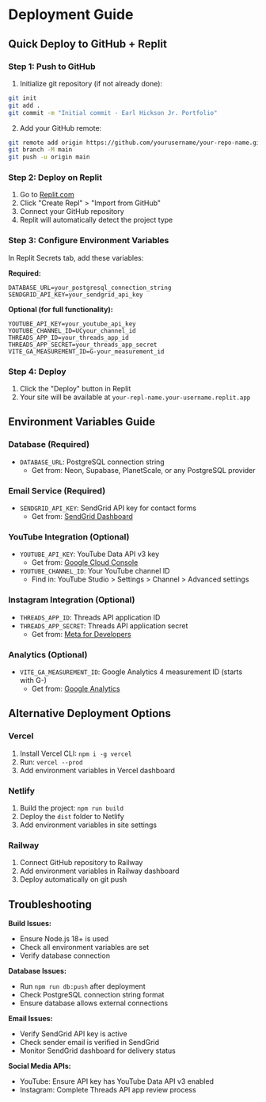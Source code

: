 # Deployment Guide

## Quick Deploy to GitHub + Replit

### Step 1: Push to GitHub

1. Initialize git repository (if not already done):
```bash
git init
git add .
git commit -m "Initial commit - Earl Hickson Jr. Portfolio"
```

2. Add your GitHub remote:
```bash
git remote add origin https://github.com/yourusername/your-repo-name.git
git branch -M main
git push -u origin main
```

### Step 2: Deploy on Replit

1. Go to [Replit.com](https://replit.com)
2. Click "Create Repl" > "Import from GitHub"
3. Connect your GitHub repository
4. Replit will automatically detect the project type

### Step 3: Configure Environment Variables

In Replit Secrets tab, add these variables:

**Required:**
```
DATABASE_URL=your_postgresql_connection_string
SENDGRID_API_KEY=your_sendgrid_api_key
```

**Optional (for full functionality):**
```
YOUTUBE_API_KEY=your_youtube_api_key
YOUTUBE_CHANNEL_ID=UCyour_channel_id
THREADS_APP_ID=your_threads_app_id
THREADS_APP_SECRET=your_threads_app_secret
VITE_GA_MEASUREMENT_ID=G-your_measurement_id
```

### Step 4: Deploy

1. Click the "Deploy" button in Replit
2. Your site will be available at `your-repl-name.your-username.replit.app`

## Environment Variables Guide

### Database (Required)
- `DATABASE_URL`: PostgreSQL connection string
  - Get from: Neon, Supabase, PlanetScale, or any PostgreSQL provider

### Email Service (Required)
- `SENDGRID_API_KEY`: SendGrid API key for contact forms
  - Get from: [SendGrid Dashboard](https://app.sendgrid.com/settings/api_keys)

### YouTube Integration (Optional)
- `YOUTUBE_API_KEY`: YouTube Data API v3 key
  - Get from: [Google Cloud Console](https://console.cloud.google.com/)
- `YOUTUBE_CHANNEL_ID`: Your YouTube channel ID
  - Find in: YouTube Studio > Settings > Channel > Advanced settings

### Instagram Integration (Optional)  
- `THREADS_APP_ID`: Threads API application ID
- `THREADS_APP_SECRET`: Threads API application secret
  - Get from: [Meta for Developers](https://developers.facebook.com/)

### Analytics (Optional)
- `VITE_GA_MEASUREMENT_ID`: Google Analytics 4 measurement ID (starts with G-)
  - Get from: [Google Analytics](https://analytics.google.com/)

## Alternative Deployment Options

### Vercel
1. Install Vercel CLI: `npm i -g vercel`
2. Run: `vercel --prod`
3. Add environment variables in Vercel dashboard

### Netlify
1. Build the project: `npm run build`
2. Deploy the `dist` folder to Netlify
3. Add environment variables in site settings

### Railway
1. Connect GitHub repository to Railway
2. Add environment variables in Railway dashboard
3. Deploy automatically on git push

## Troubleshooting

**Build Issues:**
- Ensure Node.js 18+ is used
- Check all environment variables are set
- Verify database connection

**Database Issues:**
- Run `npm run db:push` after deployment
- Check PostgreSQL connection string format
- Ensure database allows external connections

**Email Issues:**
- Verify SendGrid API key is active
- Check sender email is verified in SendGrid
- Monitor SendGrid dashboard for delivery status

**Social Media APIs:**
- YouTube: Ensure API key has YouTube Data API v3 enabled
- Instagram: Complete Threads API app review process